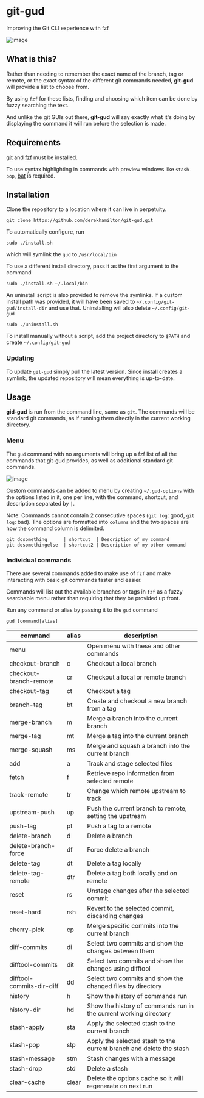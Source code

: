 # git-gud

Improving the Git CLI experience with fzf

![image](https://i.imgur.com/caoe79G.gif)

## What is this?

Rather than needing to remember the exact name of the branch, tag or remote, or the exact syntax of the different git commands needed, **git-gud** will provide a list to choose from.

By using `fzf` for these lists, finding and choosing which item can be done by fuzzy searching the text.

And unlike the git GUIs out there, **git-gud** will say exactly what it's doing by displaying the command it will run before the selection is made.

## Requirements

[git](https://github.com/git/git) and [fzf](https://github.com/junegunn/fzf) must be installed.

To use syntax highlighting in commands with preview windows like `stash-pop`, [bat](https://github.com/sharkdp/bat) is required.

## Installation

Clone the repository to a location where it can live in perpetuity.

```
git clone https://github.com/derekhamilton/git-gud.git
```

To automatically configure, run

```
sudo ./install.sh
```

which will symlink the `gud` to `/usr/local/bin`

To use a different install directory, pass it as the first argument to the command

```
sudo ./install.sh ~/.local/bin
```

An uninstall script is also provided to remove the symlinks. If a custom install path was provided, it will have been saved to `~/.config/git-gud/install-dir` and use that. Uninstalling will also delete `~/.config/git-gud`

```
sudo ./uninstall.sh
```

To install manually without a script, add the project directory to `$PATH` and create `~/.config/git-gud`

### Updating

To update `git-gud` simply pull the latest version. Since install creates a symlink, the updated repository will mean everything is up-to-date.

## Usage

**gid-gud** is run from the command line, same as `git`. The commands will be standard git commands, as if running them directly in the current working directory.

### Menu

The `gud` command with no arguments will bring up a fzf list of all the commands that git-gud provides, as well as additional standard git commands.

![image](https://i.imgur.com/BO7rhuw.png)

Custom commands can be added to menu by creating `~/.gud-options` with the options listed in it, one per line, with the command, shortcut, and description separated by `|`.

Note: Commands cannot contain 2 consecutive spaces (`git log`: good, `git  log`: bad). The options are formatted into `columns` and the two spaces are how the command column is delimited.

```
git dosomething      | shortcut  | Description of my command
git dosomethingelse  | shortcut2 | Description of my other command
```

### Individual commands

There are several commands added to make use of `fzf` and make interacting with basic git commands faster and easier.

Commands will list out the available branches or tags in `fzf` as a fuzzy searchable menu rather than requiring that they be provided up front.

Run any command or alias by passing it to the `gud` command

```
gud [command|alias]
```

| command                    | alias | description                                                         |
| -------------------------- | ----- | ------------------------------------------------------------------- |
| menu                       |       | Open menu with these and other commands                             |
| checkout-branch            | c     | Checkout a local branch                                             |
| checkout-branch-remote     | cr    | Checkout a local or remote branch                                   |
| checkout-tag               | ct    | Checkout a tag                                                      |
| branch-tag                 | bt    | Create and checkout a new branch from a tag                         |
| merge-branch               | m     | Merge a branch into the current branch                              |
| merge-tag                  | mt    | Merge a tag into the current branch                                 |
| merge-squash               | ms    | Merge and squash a branch into the current branch                   |
| add                        | a     | Track and stage selected files                                      |
| fetch                      | f     | Retrieve repo information from selected remote                      |
| track-remote               | tr    | Change which remote upstream to track                               |
| upstream-push              | up    | Push the current branch to remote, setting the upstream             |
| push-tag                   | pt    | Push a tag to a remote                                              |
| delete-branch              | d     | Delete a branch                                                     |
| delete-branch-force        | df    | Force delete a branch                                               |
| delete-tag                 | dt    | Delete a tag locally                                                |
| delete-tag-remote          | dtr   | Delete a tag both locally and on remote                             |
| reset                      | rs    | Unstage changes after the selected commit                           |
| reset-hard                 | rsh   | Revert to the selected commit, discarding changes                   |
| cherry-pick                | cp    | Merge specific commits into the current branch                      |
| diff-commits               | di    | Select two commits and show the changes between them                |
| difftool-commits           | dit   | Select two commits and show the changes using difftool              |
| difftool-commits-dir-diff  | dd    | Select two commits and show the changed files by directory          |
| history                    | h     | Show the history of commands run                                    |
| history-dir                | hd    | Show the history of commands run in the current working directory   |
| stash-apply                | sta   | Apply the selected stash to the current branch                      |
| stash-pop                  | stp   | Apply the selected stash to the current branch and delete the stash |
| stash-message              | stm   | Stash changes with a message                                        |
| stash-drop                 | std   | Delete a stash
| clear-cache                | clear | Delete the options cache so it will regenerate on next run          |
